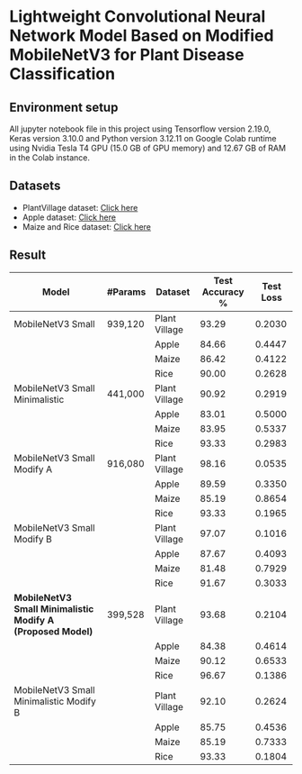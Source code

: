 # **Lightweight Convolutional Neural Network Model Based on Modified MobileNetV3 for Plant Disease Classification**
## **Environment setup** 
All jupyter notebook file in this project using Tensorflow version 2.19.0, Keras version 3.10.0 and Python version 3.12.11 on Google Colab runtime using Nvidia Tesla T4 GPU (15.0 GB of GPU memory) and 12.67 GB of RAM in the Colab instance.
## **Datasets**
* PlantVillage dataset: <a href="https://www.kaggle.com/datasets/emmarex/plantdisease">Click here</a>
* Apple dataset: <a href="https://www.kaggle.com/competitions/plant-pathology-2020-fgvc7/data">Click here</a> 
* Maize and Rice dataset: <a href="https://data.mendeley.com/datasets/6nv7gt2636/1">Click here</a>
## **Result**
| Model                                      | #Params   | Dataset       | Test Accuracy % | Test Loss |
|--------------------------------------------|-----------|---------------|-----------------|-----------|
| MobileNetV3 Small                          | 939,120   | Plant Village | 93.29           | 0.2030    |
|                                            |           | Apple         | 84.66           | 0.4447    |
|                                            |           | Maize         | 86.42           | 0.4122    |
|                                            |           | Rice          | 90.00           | 0.2628    |
| MobileNetV3 Small Minimalistic             | 441,000   | Plant Village | 90.92           | 0.2919    |
|                                            |           | Apple         | 83.01           | 0.5000    |
|                                            |           | Maize         | 83.95           | 0.5337    |
|                                            |           | Rice          | 93.33           | 0.2983    |
| MobileNetV3 Small Modify A                 | 916,080   | Plant Village | 98.16           | 0.0535    |
|                                            |           | Apple         | 89.59           | 0.3350    |
|                                            |           | Maize         | 85.19           | 0.8654    |
|                                            |           | Rice          | 93.33           | 0.1965    |
| MobileNetV3 Small Modify B                 |          | Plant Village | 97.07           | 0.1016    |
|                                            |           | Apple         | 87.67           | 0.4093    |
|                                            |           | Maize         | 81.48           | 0.7929    |
|                                            |           | Rice          | 91.67           | 0.3033    |
| **MobileNetV3 Small Minimalistic Modify A (Proposed Model)** | 399,528   | Plant Village | 93.68           | 0.2104    |
|                                            |           | Apple         | 84.38           | 0.4614    |
|                                            |           | Maize         | 90.12           | 0.6533    |
|                                            |           | Rice          | 96.67           | 0.1386    |
| MobileNetV3 Small Minimalistic Modify B    |          | Plant Village | 92.10           | 0.2624    |
|                                            |           | Apple         | 85.75           | 0.4536    |
|                                            |           | Maize         | 85.19           | 0.7333    |
|                                            |           | Rice          | 93.33           | 0.1804    |

